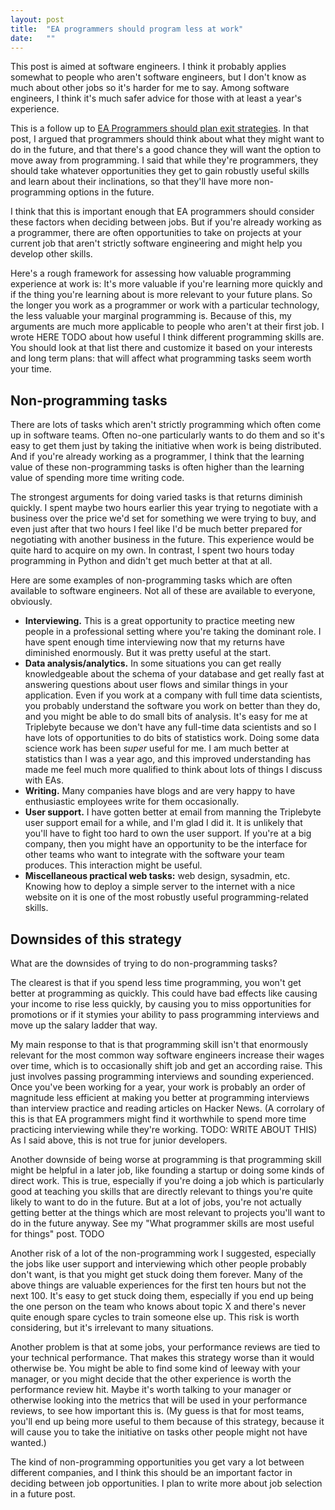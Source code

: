 ```yaml
---
layout: post
title:  "EA programmers should program less at work"
date:   ""
---
```


This post is aimed at software engineers. I think it probably applies somewhat to people who aren't software engineers, but I don't know as much about other jobs so it's harder for me to say. Among software engineers, I think it's much safer advice for those with at least a year's experience.

This is a follow up to [EA Programmers should plan exit strategies](TODO). In that post, I argued that programmers should think about what they might want to do in the future, and that there's a good chance they will want the option to move away from programming. I said that while they're programmers, they should take whatever opportunities they get to gain robustly useful skills and learn about their inclinations, so that they'll have more non-programming options in the future.

I think that this is important enough that EA programmers should consider these factors when deciding between jobs. But if you're already working as a programmer, there are often opportunities to take on projects at your current job that aren't strictly software engineering and might help you develop other skills.

Here's a rough framework for assessing how valuable programming experience at work is: It's more valuable if you're learning more quickly and if the thing you're learning about is more relevant to your future plans. So the longer you work as a programmer or work with a particular technology, the less valuable your marginal programming is. Because of this, my arguments are much more applicable to people who aren't at their first job. I wrote HERE TODO about how useful I think different programming skills are. You should look at that list there and customize it based on your interests and long term plans: that will affect what programming tasks seem worth your time.


## Non-programming tasks

There are lots of tasks which aren't strictly programming which often come up in software teams. Often no-one particularly wants to do them and so it's easy to get them just by taking the initiative when work is being distributed. And if you're already working as a programmer, I think that the learning value of these non-programming tasks is often higher than the learning value of spending more time writing code.

The strongest arguments for doing varied tasks is that returns diminish quickly. I spent maybe two hours earlier this year trying to negotiate with a business over the price we'd set for something we were trying to buy, and even just after that two hours I feel like I'd be much better prepared for negotiating with another business in the future. This experience would be quite hard to acquire on my own. In contrast, I spent two hours today programming in Python and didn't get much better at that at all.

Here are some examples of non-programming tasks which are often available to software engineers. Not all of these are available to everyone, obviously.

- **Interviewing.** This is a great opportunity to practice meeting new people in a professional setting where you're taking the dominant role. I have spent enough time interviewing now that my returns have diminished enormously. But it was pretty useful at the start.
- **Data analysis/analytics.** In some situations you can get really knowledgeable about the schema of your database and get really fast at answering questions about user flows and similar things in your application. Even if you work at a company with full time data scientists, you probably understand the software you work on better than they do, and you might be able to do small bits of analysis. It's easy for me at Triplebyte because we don't have any full-time data scientists and so I have lots of opportunities to do bits of statistics work. Doing some data science work has been *super* useful for me. I am much better at statistics than I was a year ago, and this improved understanding has made me feel much more qualified to think about lots of things I discuss with EAs.
- **Writing.** Many companies have blogs and are very happy to have enthusiastic employees write for them occasionally.
- **User support.** I have gotten better at email from manning the Triplebyte user support email for a while, and I'm glad I did it. It is unlikely that you'll have to fight too hard to own the user support. If you're at a big company, then you might have an opportunity to be the interface for other teams who want to integrate with the software your team produces. This interaction might be useful.
- **Miscellaneous practical web tasks:** web design, sysadmin, etc. Knowing how to deploy a simple server to the internet with a nice website on it is one of the most robustly useful programming-related skills.

## Downsides of this strategy

What are the downsides of trying to do non-programming tasks?

The clearest is that if you spend less time programming, you won't get better at programming as quickly. This could have bad effects like causing your income to rise less quickly, by causing you to miss opportunities for promotions or if it stymies your ability to pass programming interviews and move up the salary ladder that way.

My main response to that is that programming skill isn't that enormously relevant for the most common way software engineers increase their wages over time, which is to occasionally shift job and get an according raise. This just involves passing programming interviews and sounding experienced. Once you've been working for a year, your work is probably an order of magnitude less efficient at making you better at programming interviews than interview practice and reading articles on Hacker News. (A corrolary of this is that EA programmers might find it worthwhile to spend more time practicing interviewing while they're working. TODO: WRITE ABOUT THIS)  As I said above, this is not true for junior developers.

Another downside of being worse at programming is that programming skill might be helpful in a later job, like founding a startup or doing some kinds of direct work. This is true, especially if you're doing a job which is particularly good at teaching you skills that are directly relevant to things you're quite likely to want to do in the future. But at a lot of jobs, you're not actually getting better at the things which are most relevant to projects you'll want to do in the future anyway. See my "What programmer skills are most useful for things" post. TODO

Another risk of a lot of the non-programming work I suggested, especially the jobs like user support and interviewing which other people probably don't want, is that you might get stuck doing them forever. Many of the above things are valuable experiences for the first ten hours but not the next 100. It's easy to get stuck doing them, especially if you end up being the one person on the team who knows about topic X and there's never quite enough spare cycles to train someone else up. This risk is worth considering, but it's irrelevant to many situations.

Another problem is that at some jobs, your performance reviews are tied to your technical performance. That makes this strategy worse than it would otherwise be. You might be able to find some kind of leeway with your manager, or you might decide that the other experience is worth the performance review hit. Maybe it's worth talking to your manager or otherwise looking into the metrics that will be used in your performance reviews, to see how important this is. (My guess is that for most teams, you'll end up being more useful to them because of this strategy, because it will cause you to take the initiative on tasks other people might not have wanted.)

The kind of non-programming opportunities you get vary a lot between different companies, and I think this should be an important factor in deciding between job opportunities. I plan to write more about job selection in a future post.
